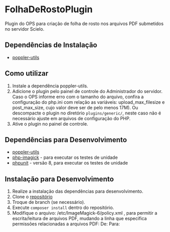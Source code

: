 # FolhaDeRostoPlugin
Plugin do OPS para criação de folha de rosto nos arquivos PDF submetidos no servidor Scielo.

## Dependências de Instalação 
* [poppler-utils](https://poppler.freedesktop.org/)

## Como utilizar 
1. Instale a dependência poppler-utils.
2. Adicione o plugin pelo painel de controle do Administrador do servidor. Caso o OPS informe erro com o tamanho do arquivo, confira a configuração do php.ini com relação as variáveis: upload_max_filesize e post_max_size, cujo valor deve ser de pelo menos 17M). Ou descompacte o plugin no diretório `plugins/generic/`, neste caso não é necessário ajuste em arquivos de configuração do PHP.
3. Ative o plugin no painel de controle.

## Dependências para Desenvolvimento
* [poppler-utils](https://poppler.freedesktop.org/)
* [php-imagick](https://www.php.net/manual/pt_BR/imagick.compareimages.php) - para executar os testes de unidade
* [phpunit](https://phpunit.de/) - versão 8, para executar os testes de unidade

## Instalação para Desenvolvimento
1. Realize a instalação das dependências para desenvolvimento.
2. Clone o [repositório](https://gitlab.lepidus.com.br/softwares-pkp/plugins_ojs/folhaDeRostoDoPDF)
3. Troque de branch (se necessário).
4. Execute `composer install` dentro do repositório.
5. Modifique o arquivo: /etc/ImageMagick-6/policy.xml , para permitir a escrita/leitura de arquivos PDF, mudando a linha que especifica permissões relacionadas a arquivos PDF:
De: <policy domain=“coder” rights="none" pattern=“PDF” />
Para:<policy domain=“coder” rights=“read|write” pattern=“PDF” /> 

